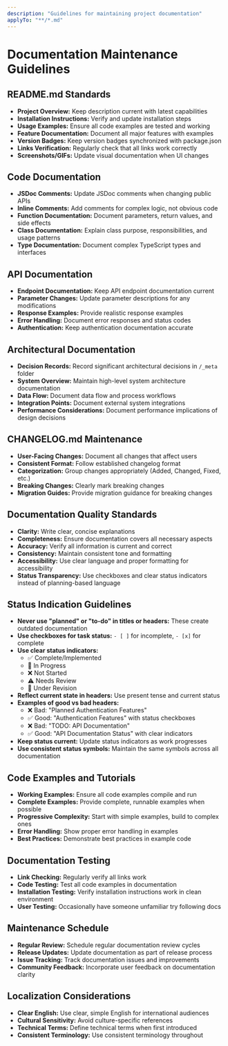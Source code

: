 ```yaml
---
description: "Guidelines for maintaining project documentation"
applyTo: "**/*.md"
---
```


# Documentation Maintenance Guidelines

## README.md Standards

- **Project Overview:** Keep description current with latest capabilities
- **Installation Instructions:** Verify and update installation steps
- **Usage Examples:** Ensure all code examples are tested and working
- **Feature Documentation:** Document all major features with examples
- **Version Badges:** Keep version badges synchronized with package.json
- **Links Verification:** Regularly check that all links work correctly
- **Screenshots/GIFs:** Update visual documentation when UI changes

## Code Documentation

- **JSDoc Comments:** Update JSDoc comments when changing public APIs
- **Inline Comments:** Add comments for complex logic, not obvious code
- **Function Documentation:** Document parameters, return values, and side effects
- **Class Documentation:** Explain class purpose, responsibilities, and usage patterns
- **Type Documentation:** Document complex TypeScript types and interfaces

## API Documentation

- **Endpoint Documentation:** Keep API endpoint documentation current
- **Parameter Changes:** Update parameter descriptions for any modifications
- **Response Examples:** Provide realistic response examples
- **Error Handling:** Document error responses and status codes
- **Authentication:** Keep authentication documentation accurate

## Architectural Documentation

- **Decision Records:** Record significant architectural decisions in `/_meta` folder
- **System Overview:** Maintain high-level system architecture documentation
- **Data Flow:** Document data flow and process workflows
- **Integration Points:** Document external system integrations
- **Performance Considerations:** Document performance implications of design decisions

## CHANGELOG.md Maintenance

- **User-Facing Changes:** Document all changes that affect users
- **Consistent Format:** Follow established changelog format
- **Categorization:** Group changes appropriately (Added, Changed, Fixed, etc.)
- **Breaking Changes:** Clearly mark breaking changes
- **Migration Guides:** Provide migration guidance for breaking changes

## Documentation Quality Standards

- **Clarity:** Write clear, concise explanations
- **Completeness:** Ensure documentation covers all necessary aspects
- **Accuracy:** Verify all information is current and correct
- **Consistency:** Maintain consistent tone and formatting
- **Accessibility:** Use clear language and proper formatting for accessibility
- **Status Transparency:** Use checkboxes and clear status indicators instead of planning-based language

## Status Indication Guidelines

- **Never use "planned" or "to-do" in titles or headers:** These create outdated documentation
- **Use checkboxes for task status:** `- [ ]` for incomplete, `- [x]` for complete
- **Use clear status indicators:**
  - ✅ Complete/Implemented
  - 🚧 In Progress
  - ❌ Not Started
  - ⚠️ Needs Review
  - 🔄 Under Revision
- **Reflect current state in headers:** Use present tense and current status
- **Examples of good vs bad headers:**
  - ❌ Bad: "Planned Authentication Features"
  - ✅ Good: "Authentication Features" with status checkboxes
  - ❌ Bad: "TODO: API Documentation"
  - ✅ Good: "API Documentation Status" with clear indicators
- **Keep status current:** Update status indicators as work progresses
- **Use consistent status symbols:** Maintain the same symbols across all documentation

## Code Examples and Tutorials

- **Working Examples:** Ensure all code examples compile and run
- **Complete Examples:** Provide complete, runnable examples when possible
- **Progressive Complexity:** Start with simple examples, build to complex ones
- **Error Handling:** Show proper error handling in examples
- **Best Practices:** Demonstrate best practices in example code

## Documentation Testing

- **Link Checking:** Regularly verify all links work
- **Code Testing:** Test all code examples in documentation
- **Installation Testing:** Verify installation instructions work in clean environment
- **User Testing:** Occasionally have someone unfamiliar try following docs

## Maintenance Schedule

- **Regular Review:** Schedule regular documentation review cycles
- **Release Updates:** Update documentation as part of release process
- **Issue Tracking:** Track documentation issues and improvements
- **Community Feedback:** Incorporate user feedback on documentation clarity

## Localization Considerations

- **Clear English:** Use clear, simple English for international audiences
- **Cultural Sensitivity:** Avoid culture-specific references
- **Technical Terms:** Define technical terms when first introduced
- **Consistent Terminology:** Use consistent terminology throughout
